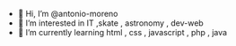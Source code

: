 - 👋 Hi, I’m @antonio-moreno
- 👀 I’m interested in  IT ,skate , astronomy , dev-web 
- 🌱 I’m currently learning html , css , javascript , php , java 


<!---
antonio-moreno/antonio-moreno is a ✨ special ✨ repository because its `README.md` (this file) appears on your GitHub profile.
You can click the Preview link to take a look at your changes.
--->
